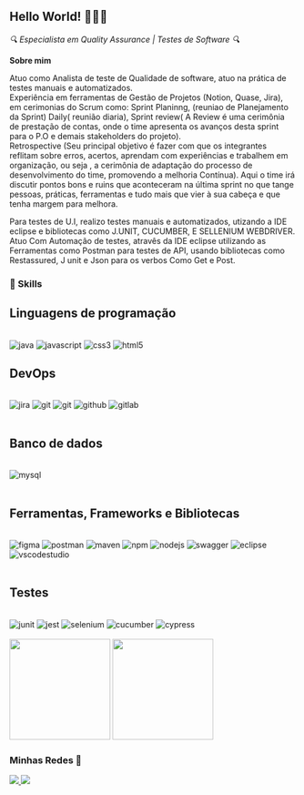   


  
  ## Hello World! 👩🏻‍💻

*🔍 Especialista em Quality Assurance | Testes de Software 🔍*

   

 **Sobre mim**

  
Atuo como Analista de teste de Qualidade de software, atuo na prática de testes manuais e automatizados.  
Experiência em ferramentas de Gestão de Projetos (Notion, Quase, Jira), em cerimonias do Scrum como: Sprint Planinng, (reuniao de Planejamento da Sprint) Daily( reunião diaria), Sprint review( A Review é uma cerimônia de prestação de contas, onde o time apresenta os avanços desta sprint para o P.O e demais stakeholders do projeto).  
Retrospective (Seu principal objetivo é fazer com que os integrantes reflitam sobre erros, acertos, aprendam com experiências e trabalhem em organização, ou seja , a cerimônia de adaptação do processo de desenvolvimento do time, promovendo a melhoria Contínua). Aqui o time irá discutir pontos bons e ruins que aconteceram na última sprint no que tange pessoas, práticas, ferramentas e tudo mais que vier à sua cabeça e que tenha margem para melhora.  
  
Para testes de U.I, realizo testes manuais e automatizados, utizando a IDE eclipse e bibliotecas como J.UNIT, CUCUMBER, E SELLENIUM WEBDRIVER.  
Atuo Com Automação de testes, atravês da IDE eclipse utilizando as Ferramentas como Postman para testes de API, usando bibliotecas como Restassured, J unit e Json para os verbos Como Get e Post.


  

### 🚀 Skills

  

## Linguagens de programação

  
<div  style="display: inline_block"><br/>

<img  aling="center"  alt="java"  src="https://img.shields.io/badge/Java-ED8B00?style=for-the-badge&logo=openjdk&logoColor=white">

<img  aling="center"  alt="javascript"  src="https://img.shields.io/badge/JavaScript-323330?style=for-the-badge&logo=javascript&logoColor=F7DF1E">

<img  aling="center"  alt="css3"  src="https://img.shields.io/badge/CSS3-1572B6?style=for-the-badge&logo=css3&logoColor=white">

<img  aling="center"  alt="html5"  src="https://img.shields.io/badge/HTML5-E34F26?style=for-the-badge&logo=html5&logoColor=white">



  

## DevOps

<div  style="display: inline_block"><br/>

<img  aling="center"  alt="jira"  src="https://img.shields.io/badge/Jira-0052CC?style=for-the-badge&logo=Jira&logoColor=white">

<img  aling="center"  alt="git"  src="https://img.shields.io/badge/Jenkins-D24939?style=for-the-badge&logo=Jenkins&logoColor=white">

<img  aling="center"  alt="git"  src="https://img.shields.io/badge/GIT-E44C30?style=for-the-badge&logo=git&logoColor=white">

<img  aling="center"  alt="github"  src="https://img.shields.io/badge/GitHub-100000?style=for-the-badge&logo=github&logoColor=white">

<img  aling="center"  alt="gitlab"  src="https://img.shields.io/badge/GitLab-330F63?style=for-the-badge&logo=gitlab&logoColor=white">

</div><br/>

  

## Banco de dados

  

<div  style="display: inline_block"><br/>

<img  aling="center"  alt="mysql"  src="https://img.shields.io/badge/MySQL-00000F?style=for-the-badge&logo=mysql&logoColor=white">



</div><br/>

  

## Ferramentas, Frameworks e Bibliotecas

<div  style="display: inline_block"><br/>

<img  aling="center"  alt="figma"  src="https://img.shields.io/badge/Figma-F24E1E?style=for-the-badge&logo=figma&logoColor=white">

<img  aling="center"  alt="postman"  src="https://img.shields.io/badge/Postman-FF6C37?style=for-the-badge&logo=Postman&logoColor=white">

<img  aling="center"  alt="maven"  src="https://img.shields.io/badge/apache_maven-C71A36?style=for-the-badge&logo=apachemaven&logoColor=white">

<img  aling="center"  alt="npm"  src="https://img.shields.io/badge/npm-CB3837?style=for-the-badge&logo=npm&logoColor=white">

<img  aling="center"  alt="nodejs"  src="https://img.shields.io/badge/Node%20js-339933?style=for-the-badge&logo=nodedotjs&logoColor=white">

<img  aling="center"  alt="swagger"  src="https://img.shields.io/badge/Swagger-85EA2D?style=for-the-badge&logo=Swagger&logoColor=white">

<img  aling="center"  alt="eclipse"  src="https://img.shields.io/badge/Eclipse-2C2255?style=for-the-badge&logo=eclipse&logoColor=white">

<img  aling="center"  alt="vscodestudio"  src="https://img.shields.io/badge/Visual_Studio_Code-0078D4?style=for-the-badge&logo=visual%20studio%20code&logoColor=white">

</div><br/>

  
  
## Testes

<div  style="display: inline_block"><br/>

<img  aling="center"  alt="junit"  src="https://img.shields.io/badge/Junit5-25A162?style=for-the-badge&logo=junit5&logoColor=white">

<img  aling="center"  alt="jest"  src="https://img.shields.io/badge/Jest-C21325?style=for-the-badge&logo=jest&logoColor=white">

<img  aling="center"  alt="selenium"  src="https://img.shields.io/badge/Selenium-43B02A?style=for-the-badge&logo=Selenium&logoColor=white">

<img  aling="center"  alt="cucumber"  src="https://img.shields.io/badge/Cucumber-43B02A?style=for-the-badge&logo=cucumber&logoColor=white">

<img  aling="center"  alt="cypress"  src="https://img.shields.io/badge/Cypress-17202C?style=for-the-badge&logo=cypress&logoColor=white">


</div><br/>

  

<div>

<img  height="177em"  src="https://github-readme-stats.vercel.app/api?username=nilsonqa&show_icons=true&theme=dracula"/>

<img  height="177em"  src="https://github-readme-stats.vercel.app/api/top-langs/?username=nilsonqa&layout=compact&theme=dracula"/>

</div>

### Minhas Redes 🤝

<a  href="https://www.linkedin.com/in/valdenilson lima da silva/">

<img  src="https://img.shields.io/badge/linkedin-%230077B5.svg?style=for-the-badge&logo=linkedin&logoColor=white" />

</a>

<a  href="https://www.instagram.com/nilsonlimaqa/">

<img  src="https://img.shields.io/badge/Instagram-%23E4405F.svg?style=for-the-badge&logo=Instagram&logoColor=white" />

</a>
<a  href="https://www.instagram.com/girls.testing/">

</a>
